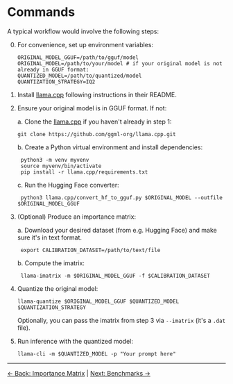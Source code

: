# Commands

A typical workflow would involve the following steps:

0. For convenience, set up environment variables:

    ```
    ORIGINAL_MODEL_GGUF=/path/to/gguf/model
    ORIGINAL_MODEL=/path/to/your/model # if your original model is not already in GGUF format:
    QUANTIZED_MODEL=/path/to/quantized/model
    QUANTIZATION_STRATEGY=IQ2
    ```


1. Install [llama.cpp](https://github.com/ggml-org/llama.cpp) following instructions in their README.

2. Ensure your original model is in GGUF format. If not:

    a. Clone the [llama.cpp](https://github.com/ggml-org/llama.cpp) if you haven't already in step 1:

    ```
    git clone https://github.com/ggml-org/llama.cpp.git
    ```

    b. Create a Python virtual environment and install dependencies:

        python3 -m venv myvenv
        source myvenv/bin/activate
        pip install -r llama.cpp/requirements.txt

    c. Run the Hugging Face converter:

        python3 llama.cpp/convert_hf_to_gguf.py $ORIGINAL_MODEL --outfile $ORIGINAL_MODEL_GGUF

3. (Optional) Produce an importance matrix:

    a. Download your desired dataset (from e.g. Hugging Face) and make sure it's in text format.

        export CALIBRATION_DATASET=/path/to/text/file

    b. Compute the imatrix:
        
        llama-imatrix -m $ORIGINAL_MODEL_GGUF -f $CALIBRATION_DATASET

4. Quantize the original model:
    ```
    llama-quantize $ORIGINAL_MODEL_GGUF $QUANTIZED_MODEL $QUANTIZATION_STRATEGY
    ```
    Optionally, you can pass the imatrix from step 3 via `--imatrix` (it's a `.dat` file).

5. Run inference with the quantized model:
    ```
    llama-cli -m $QUANTIZED_MODEL -p "Your prompt here"
    ```

---
[← Back: Importance Matrix](importance-matrix.md) | [Next: Benchmarks →](benchmarks.md)